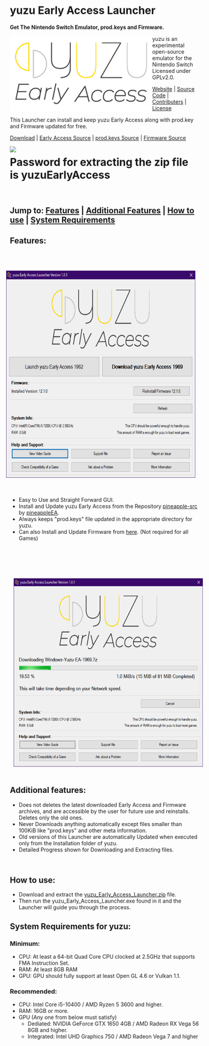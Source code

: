 # yuzu Early Access Launcher
<b>Get The Nintendo Switch Emulator, prod.keys and Firmware.</b>

<img src="https://github.com/HiDe-Techno-Tips/yuzu-Early-Access-Launcher/blob/main/logo.png" height="200px" align="left"/>yuzu is an experimental open-source emulator for the Nintendo Switch Licensed under GPLv2.0.

<a href="https://yuzu-emu.org/">Website</a> | <a href="https://github.com/yuzu-emu">Source Code</a> | <a href="https://github.com/yuzu-emu/yuzu/graphs/contributors">Contributers</a> | <a href="https://github.com/yuzu-emu/yuzu/blob/master/license.txt">License</a>

This Launcher can install and keep yuzu Early Access along with prod.key and Firmware updated for free.

<a href="https://github.com/HiDe-Techno-Tips/yuzu-Early-Access-Launcher/releases/latest/download/yuzu_Early_Access_Launcher.zip">Download</a> | <a href="https://github.com/pineappleEA/pineapple-src/releases">Early Access Source</a> | <a href="https://github.com/emuworld/aio/blob/master/prod.keys">prod.keys Source</a> | <a href="https://archive.org/download/nintendo-switch-global-firmwares/">Firmware Source</a>


<a href="https://github.com/HiDe-Techno-Tips/yuzu-Early-Access-Launcher/releases/latest/download/yuzu_Early_Access_Launcher.zip"> <img src="https://user-images.githubusercontent.com/61367380/119500767-c8143680-bd85-11eb-802d-4c5b750c349a.png" align="left" width="390"> </a>

# Password for extracting the zip file is <b>yuzuEarlyAccess</b>

<br clear="left"/>

## Jump to: <a href="https://github.com/HiDe-Techno-Tips/yuzu-Early-Access-Launcher/blob/main/README.md#features">Features</a> | <a href="https://github.com/HiDe-Techno-Tips/yuzu-Early-Access-Launcher/blob/main/README.md#additional-features">Additional Features</a> | <a href="https://github.com/HiDe-Techno-Tips/yuzu-Early-Access-Launcher/blob/main/README.md#how-to-use">How to use</a> | <a href="https://github.com/HiDe-Techno-Tips/yuzu-Early-Access-Launcher/blob/main/README.md#system-requirements-for-yuzu">System Requirements</a>

## Features:
<img src="https://github.com/HiDe-Techno-Tips/Nintendo-Switch-Files/blob/main/yuzuEarlyAccessLauncherWindow.png" height="550" hspace="10" vspace="50" align="right"/>

* Easy to Use and Straight Forward GUI.
* Install and Update yuzu Early Access from the Repository [pineapple-src](https://github.com/pineappleEA/pineapple-src) by [pineappleEA](https://github.com/pineappleEA/).
* Always keeps "prod.keys" file updated in the appropriate directory for yuzu.
* Can also Install and Update Firmware from [here](https://archive.org/download/nintendo-switch-global-firmwares/). (Not required for all Games)
<br clear="right"/>
<br>
<img src="https://github.com/HiDe-Techno-Tips/Nintendo-Switch-Files/blob/main/Progress.png" height="500" hspace="10" vspace="50" align="left"/>

## Additional features:
* Does not deletes the latest downloaded Early Access and Firmware archives, and are accessible by the user for future use and reinstalls. Deletes only the old ones.
* Never Downloads anything automatically except files smaller than 100KiB like "prod.keys" and other meta information.
* Old versions of this Launcher are automatically Updated when executed only from the Installation folder of yuzu.
* Detailed Progress shown for Downloading and Extracting files.

<br clear="left"/>

## How to use:
* Download and extract the [yuzu_Early_Access_Launcher.zip](https://github.com/HiDe-Techno-Tips/yuzu-Early-Access-Launcher/releases/latest/download/yuzu_Early_Access_Launcher.zip) file.
* Then run the yuzu_Early_Access_Launcher.exe found in it and the Launcher will guide you through the process.

## System Requirements for yuzu:
### Minimum:
* CPU: At least a 64-bit Quad Core CPU clocked at 2.5GHz that supports FMA Instruction Set.
* RAM: At least 8GB RAM
* GPU: GPU should fully support at least Open GL 4.6 or Vulkan 1.1.

### Recommended:
* CPU: Intel Core i5-10400 / AMD Ryzen 5 3600 and higher.
* RAM: 16GB or more.
* GPU (Any one from below must satisfy)
  * Dediated: NVIDIA GeForce GTX 1650 4GB / AMD Radeon RX Vega 56 8GB and higher.
  * Integrated: Intel UHD Graphics 750 / AMD Radeon Vega 7 and higher
